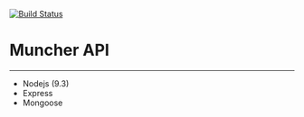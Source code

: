 [![Build Status](https://travis-ci.org/Alaev/muncher-back.svg?branch=master)](https://travis-ci.org/Alaev/muncher-back)
# Muncher API
---

- Nodejs (9.3)
- Express
- Mongoose
